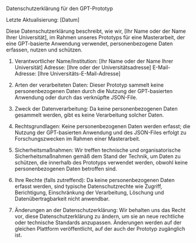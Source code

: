 Datenschutzerklärung für den GPT-Prototyp

Letzte Aktualisierung: [Datum]

Diese Datenschutzerklärung beschreibt, wie wir, [Ihr Name oder der Name Ihrer Universität], im Rahmen unseres Prototyps für eine Masterarbeit, der eine GPT-basierte Anwendung verwendet, personenbezogene Daten erfassen, nutzen und schützen.

1. Verantwortlicher
Name/Institution: [Ihr Name oder der Name Ihrer Universität]
Adresse: [Ihre oder der Universitätsadresse]
E-Mail-Adresse: [Ihre Universitäts-E-Mail-Adresse]

2. Arten der verarbeiteten Daten:
Dieser Prototyp sammelt keine personenbezogenen Daten durch die Nutzung der GPT-basierten Anwendung oder durch das verknüpfte JSON-File.

3. Zweck der Datenverarbeitung:
Da keine personenbezogenen Daten gesammelt werden, gibt es keine Verarbeitung solcher Daten.

4. Rechtsgrundlagen:
Keine personenbezogenen Daten werden erfasst; die Nutzung der GPT-basierten Anwendung und des JSON-Files erfolgt zu Forschungszwecken im Rahmen einer Masterarbeit.

5. Sicherheitsmaßnahmen:
Wir treffen technische und organisatorische Sicherheitsmaßnahmen gemäß dem Stand der Technik, um Daten zu schützen, die innerhalb des Prototyps verwendet werden, obwohl keine personenbezogenen Daten betroffen sind.

6. Ihre Rechte (falls zutreffend):
Da keine personenbezogenen Daten erfasst werden, sind typische Datenschutzrechte wie Zugriff, Berichtigung, Einschränkung der Verarbeitung, Löschung und Datenübertragbarkeit nicht anwendbar.

7. Änderungen an der Datenschutzerklärung:
Wir behalten uns das Recht vor, diese Datenschutzerklärung zu ändern, um sie an neue rechtliche oder technische Standards anzupassen. Änderungen werden auf der gleichen Plattform veröffentlicht, auf der auch der Prototyp zugänglich ist.